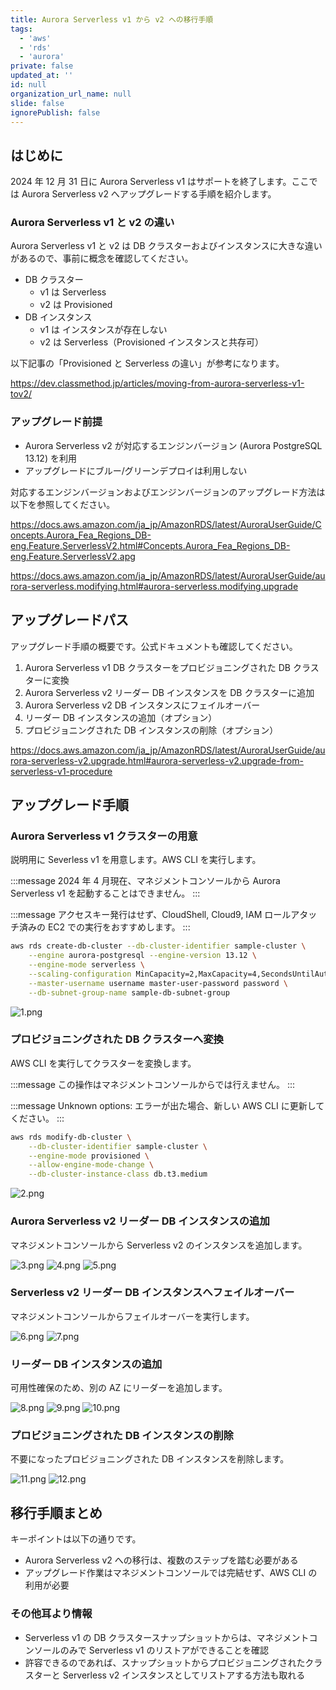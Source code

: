 ```yaml
---
title: Aurora Serverless v1 から v2 への移行手順
tags:
  - 'aws'
  - 'rds'
  - 'aurora'
private: false
updated_at: ''
id: null
organization_url_name: null
slide: false
ignorePublish: false
---
```


## はじめに

2024 年 12 月 31 日に Aurora Serverless v1 はサポートを終了します。ここでは Aurora Serverless v2 へアップグレードする手順を紹介します。

### Aurora Serverless v1 と v2 の違い

Aurora Serverless v1 と v2 は DB クラスターおよびインスタンスに大きな違いがあるので、事前に概念を確認してください。

- DB クラスター
  - v1 は Serverless
  - v2 は Provisioned
- DB インスタンス
  - v1 は インスタンスが存在しない
  - v2 は Serverless（Provisioned インスタンスと共存可）

以下記事の「Provisioned と Serverless の違い」が参考になります。

https://dev.classmethod.jp/articles/moving-from-aurora-serverless-v1-tov2/

### アップグレード前提

- Aurora Serverless v2 が対応するエンジンバージョン (Aurora PostgreSQL 13.12) を利用
- アップグレードにブルー/グリーンデプロイは利用しない

対応するエンジンバージョンおよびエンジンバージョンのアップグレード方法は以下を参照してください。

https://docs.aws.amazon.com/ja_jp/AmazonRDS/latest/AuroraUserGuide/Concepts.Aurora_Fea_Regions_DB-eng.Feature.ServerlessV2.html#Concepts.Aurora_Fea_Regions_DB-eng.Feature.ServerlessV2.apg

https://docs.aws.amazon.com/ja_jp/AmazonRDS/latest/AuroraUserGuide/aurora-serverless.modifying.html#aurora-serverless.modifying.upgrade

## アップグレードパス

アップグレード手順の概要です。公式ドキュメントも確認してください。

1. Aurora Serverless v1 DB クラスターをプロビジョニングされた DB クラスターに変換
1. Aurora Serverless v2 リーダー DB インスタンスを DB クラスターに追加
1. Aurora Serverless v2 DB インスタンスにフェイルオーバー
1. リーダー DB インスタンスの追加（オプション）
1. プロビジョニングされた DB インスタンスの削除（オプション）

https://docs.aws.amazon.com/ja_jp/AmazonRDS/latest/AuroraUserGuide/aurora-serverless-v2.upgrade.html#aurora-serverless-v2.upgrade-from-serverless-v1-procedure

## アップグレード手順

### Aurora Serverless v1 クラスターの用意

説明用に Severless v1 を用意します。AWS CLI を実行します。

:::message
2024 年 4 月現在、マネジメントコンソールから Aurora Serverless v1 を起動することはできません。
:::

:::message
アクセスキー発行はせず、CloudShell, Cloud9, IAM ロールアタッチ済みの EC2 での実行をおすすめします。
:::

```bash
aws rds create-db-cluster --db-cluster-identifier sample-cluster \
    --engine aurora-postgresql --engine-version 13.12 \
    --engine-mode serverless \
    --scaling-configuration MinCapacity=2,MaxCapacity=4,SecondsUntilAutoPause=1000,AutoPause=true \
    --master-username username master-user-password password \
    --db-subnet-group-name sample-db-subnet-group
```

![1.png](https://qiita-image-store.s3.ap-northeast-1.amazonaws.com/0/3852183/f0d38580-8147-cfa1-bd51-3503e4d67f7b.png)

### プロビジョニングされた DB クラスターへ変換

AWS CLI を実行してクラスターを変換します。

:::message
この操作はマネジメントコンソールからでは行えません。
:::

:::message
Unknown options: エラーが出た場合、新しい AWS CLI に更新してください。
:::

```bash
aws rds modify-db-cluster \
    --db-cluster-identifier sample-cluster \
    --engine-mode provisioned \
    --allow-engine-mode-change \
    --db-cluster-instance-class db.t3.medium
```

![2.png](https://qiita-image-store.s3.ap-northeast-1.amazonaws.com/0/3852183/94880375-b20d-ad8e-e99d-78d1b2786cad.png)

### Aurora Serverless v2 リーダー DB インスタンスの追加

マネジメントコンソールから Serverless v2 のインスタンスを追加します。

![3.png](https://qiita-image-store.s3.ap-northeast-1.amazonaws.com/0/3852183/7504c5ea-5e58-b4e8-27f9-a397d83eacbe.png)
![4.png](https://qiita-image-store.s3.ap-northeast-1.amazonaws.com/0/3852183/71a01c7e-7d2c-9dde-ebc5-7618582699c6.png)
![5.png](https://qiita-image-store.s3.ap-northeast-1.amazonaws.com/0/3852183/d33fa222-0c78-6101-f716-f459637b9e42.png)

### Serverless v2 リーダー DB インスタンスへフェイルオーバー

マネジメントコンソールからフェイルオーバーを実行します。

![6.png](https://qiita-image-store.s3.ap-northeast-1.amazonaws.com/0/3852183/9d78f1c4-fae5-9b2e-e0f1-25d25c2a2d17.png)
![7.png](https://qiita-image-store.s3.ap-northeast-1.amazonaws.com/0/3852183/b4fde005-082b-4e6f-6711-554497187e79.png)

### リーダー DB インスタンスの追加

可用性確保のため、別の AZ にリーダーを追加します。

![8.png](https://qiita-image-store.s3.ap-northeast-1.amazonaws.com/0/3852183/323c9f50-4266-e4be-e4f9-ed1f8626e25d.png)
![9.png](https://qiita-image-store.s3.ap-northeast-1.amazonaws.com/0/3852183/f91b4ed8-245a-fc95-4ae6-9aab1e6e6943.png)
![10.png](https://qiita-image-store.s3.ap-northeast-1.amazonaws.com/0/3852183/ad879e57-8f7e-541f-e0ce-378e503ddf07.png)

### プロビジョニングされた DB インスタンスの削除

不要になったプロビジョニングされた DB インスタンスを削除します。

![11.png](https://qiita-image-store.s3.ap-northeast-1.amazonaws.com/0/3852183/ed553662-7494-2027-e2e0-e54065fafd21.png)
![12.png](https://qiita-image-store.s3.ap-northeast-1.amazonaws.com/0/3852183/64660d4b-8bf2-e6cb-c527-abb4ed92c3c1.png)

## 移行手順まとめ

キーポイントは以下の通りです。

- Aurora Serverless v2 への移行は、複数のステップを踏む必要がある
- アップグレード作業はマネジメントコンソールでは完結せず、AWS CLI の利用が必要

### その他耳より情報

- Serverless v1 の DB クラスタースナップショットからは、マネジメントコンソールのみで Serverless v1 のリストアができることを確認
- 許容できるのであれば、スナップショットからプロビジョニングされたクラスターと Serverless v2 インスタンスとしてリストアする方法も取れる
